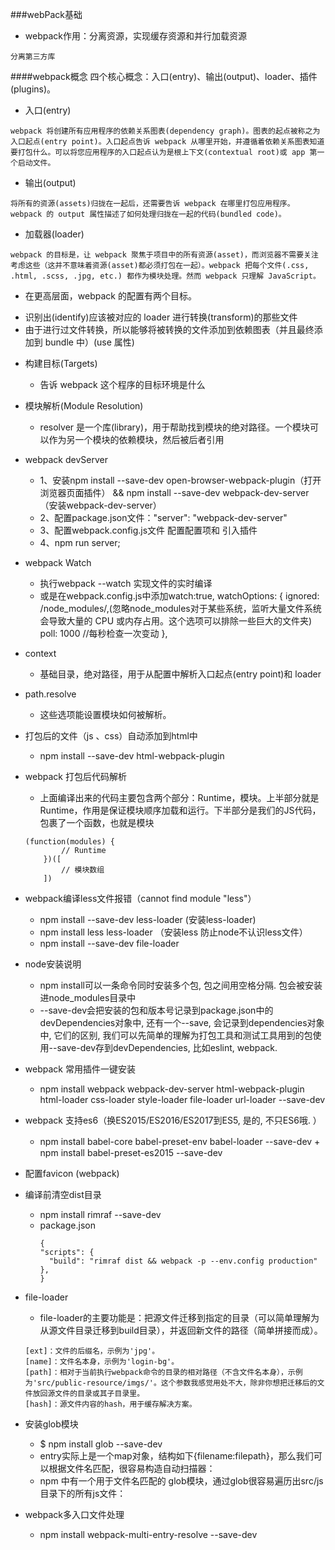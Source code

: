 ###webPack基础
- webpack作用：分离资源，实现缓存资源和并行加载资源
```
分离第三方库
```
####webpack概念
四个核心概念：入口(entry)、输出(output)、loader、插件(plugins)。

- 入口(entry)
```
webpack 将创建所有应用程序的依赖关系图表(dependency graph)。图表的起点被称之为入口起点(entry point)。入口起点告诉 webpack 从哪里开始，并遵循着依赖关系图表知道要打包什么。可以将您应用程序的入口起点认为是根上下文(contextual root)或 app 第一个启动文件。
```

- 输出(output)
```
将所有的资源(assets)归拢在一起后，还需要告诉 webpack 在哪里打包应用程序。webpack 的 output 属性描述了如何处理归拢在一起的代码(bundled code)。
```

- 加载器(loader)
```
webpack 的目标是，让 webpack 聚焦于项目中的所有资源(asset)，而浏览器不需要关注考虑这些（这并不意味着资源(asset)都必须打包在一起）。webpack 把每个文件(.css, .html, .scss, .jpg, etc.) 都作为模块处理。然而 webpack 只理解 JavaScript。
```
-  在更高层面，webpack 的配置有两个目标。
+  识别出(identify)应该被对应的 loader 进行转换(transform)的那些文件
+  由于进行过文件转换，所以能够将被转换的文件添加到依赖图表（并且最终添加到 bundle 中）(use 属性)


- 构建目标(Targets)
    - 告诉 webpack 这个程序的目标环境是什么
    
- 模块解析(Module Resolution)
    - resolver 是一个库(library)，用于帮助找到模块的绝对路径。一个模块可以作为另一个模块的依赖模块，然后被后者引用
    
    
    
    
    
    
- webpack devServer
    + 1、安装npm install --save-dev  open-browser-webpack-plugin（打开浏览器页面插件） && npm install --save-dev webpack-dev-server（安装webpack-dev-server）
    + 2、配置package.json文件："server": "webpack-dev-server"
    + 3、配置webpack.config.js文件 配置配置项和 引入插件
    + 4、npm run server;  
    
    
- webpack Watch
    + 执行webpack --watch 实现文件的实时编译
    + 或是在webpack.config.js中添加watch:true,
    watchOptions: {
            ignored: /node_modules/,(忽略node_modules对于某些系统，监听大量文件系统会导致大量的 CPU 或内存占用。这个选项可以排除一些巨大的文件夹)
            poll: 1000 //每秒检查一次变动
        },
    
    
    
- context
    + 基础目录，绝对路径，用于从配置中解析入口起点(entry point)和 loader
    
- path.resolve
    + 这些选项能设置模块如何被解析。
    
- 打包后的文件（js 、css）自动添加到html中
    + npm install --save-dev html-webpack-plugin
    
    
    
    
    
    
    
- webpack 打包后代码解析
    + 上面编译出来的代码主要包含两个部分：Runtime，模块。上半部分就是Runtime，作用是保证模块顺序加载和运行。下半部分是我们的JS代码，包裹了一个函数，也就是模块
    ```
    (function(modules) {
            // Runtime
        })([
            // 模块数组
        ])
    ```
    
    
    
    
- webpack编译less文件报错（cannot find module "less"）
    + npm install --save-dev less-loader (安装less-loader)
    + npm install less less-loader （安装less 防止node不认识less文件）
    + npm install --save-dev file-loader 
    
    
    
- node安装说明
    + npm install可以一条命令同时安装多个包, 包之间用空格分隔. 包会被安装进node_modules目录中
    + --save-dev会把安装的包和版本号记录到package.json中的devDependencies对象中, 还有一个--save, 会记录到dependencies对象中, 它们的区别, 我们可以先简单的理解为打包工具和测试工具用到的包使用--save-dev存到devDependencies, 比如eslint, webpack.
    
    
- webpack 常用插件一键安装
    + npm install webpack webpack-dev-server html-webpack-plugin html-loader css-loader style-loader file-loader url-loader --save-dev
    
- webpack 支持es6（换ES2015/ES2016/ES2017到ES5, 是的, 不只ES6哦. ）
    + npm install babel-core babel-preset-env babel-loader --save-dev
    +　npm install babel-preset-es2015 --save-dev
    
- 配置favicon (webpack)



- 编译前清空dist目录
    + npm install rimraf --save-dev
    + package.json 
        ```
      {
        "scripts": {
          "build": "rimraf dist && webpack -p --env.config production"
        },
      }
        ```
        
        
- file-loader
    + file-loader的主要功能是：把源文件迁移到指定的目录（可以简单理解为从源文件目录迁移到build目录），并返回新文件的路径（简单拼接而成）。
    ```
    [ext]：文件的后缀名，示例为'jpg'。
    [name]：文件名本身，示例为'login-bg'。
    [path]：相对于当前执行webpack命令的目录的相对路径（不含文件名本身），示例为'src/public-resource/imgs/'。这个参数我感觉用处不大，除非你想把迁移后的文件放回源文件的目录或其子目录里。
    [hash]：源文件内容的hash，用于缓存解决方案。
    ```    
    
    
    
    
- 安装glob模块
    + $ npm install glob --save-dev
    + entry实际上是一个map对象，结构如下{filename:filepath}，那么我们可以根据文件名匹配，很容易构造自动扫描器：
    + npm 中有一个用于文件名匹配的 glob模块，通过glob很容易遍历出src/js目录下的所有js文件：
    


- webpack多入口文件处理
    + npm install webpack-multi-entry-resolve --save-dev



    